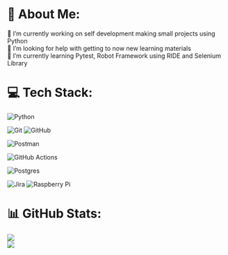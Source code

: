 # 💫 About Me:
🔭 I’m currently working on self development making small projects using Python<br>🤝 I’m looking for help with getting to now new learning materials<br>🌱 I’m currently learning Pytest, Robot Framework using RIDE and Selenium Library<br>

# 💻 Tech Stack:
![Python](https://img.shields.io/badge/python-3670A0?style=for-the-badge&logo=python&logoColor=ffdd54) 
           
           
![Git](https://img.shields.io/badge/git-%23F05033.svg?style=for-the-badge&logo=git&logoColor=white) ![GitHub](https://img.shields.io/badge/github-%23121011.svg?style=for-the-badge&logo=github&logoColor=white) 
           
           
![Postman](https://img.shields.io/badge/Postman-FF6C37?style=for-the-badge&logo=postman&logoColor=white)
           

![GitHub Actions](https://img.shields.io/badge/github%20actions-%232671E5.svg?style=for-the-badge&logo=githubactions&logoColor=white)
           
           
![Postgres](https://img.shields.io/badge/postgres-%23316192.svg?style=for-the-badge&logo=postgresql&logoColor=white)


![Jira](https://img.shields.io/badge/jira-%230A0FFF.svg?style=for-the-badge&logo=jira&logoColor=white) ![Raspberry Pi](https://img.shields.io/badge/-Raspberry_Pi-C51A4A?style=for-the-badge&logo=Raspberry-Pi) 

# 📊 GitHub Stats:
![](https://github-readme-streak-stats.herokuapp.com/?user=Greensie&theme=dark&hide_border=false)<br/>
![](https://github-readme-stats.vercel.app/api/top-langs/?username=Greensie&theme=dark&hide_border=false&include_all_commits=false&count_private=false&layout=compact)

<!-- Proudly created with GPRM ( https://gprm.itsvg.in ) -->
